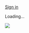 [Sign in](https://accounts.google.com/ServiceLogin?service=wise&passive=1209600&osid=1&continue=https://drive.google.com/file/d/1gQspZLFnTqjflOs0cAdUPbkHQ84KFMEK/preview&followup=https://drive.google.com/file/d/1gQspZLFnTqjflOs0cAdUPbkHQ84KFMEK/preview&ec=GAZAGQ)

Loading…

![](https://drive.google.com/drive-viewer/AKGpihZoY3-yTnkgWubnQIUAVKKlgnuE7Eeskf_JnCRCC0tdg-PbYN8F8YvtrRuq19v8pccFcnGIYekIFvAZQdp_i__28eXyEhQt=s1600-rw-v1)